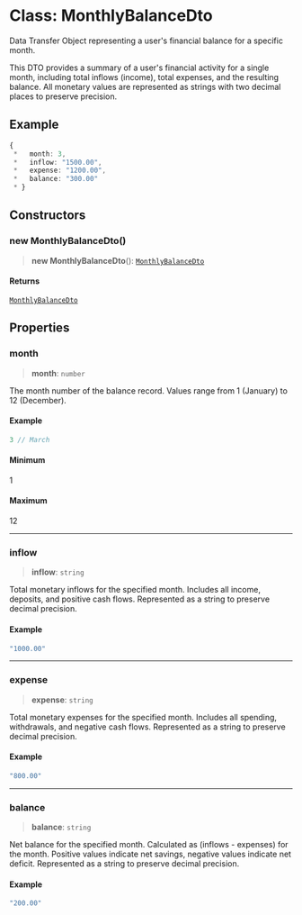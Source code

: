# Class: MonthlyBalanceDto

Data Transfer Object representing a user's financial balance for a specific month.

This DTO provides a summary of a user's financial activity for a single month,
including total inflows (income), total expenses, and the resulting balance.
All monetary values are represented as strings with two decimal places to preserve precision.

## Example

```ts
{
 *   month: 3,
 *   inflow: "1500.00",
 *   expense: "1200.00",
 *   balance: "300.00"
 * }
```

## Constructors

### new MonthlyBalanceDto()

> **new MonthlyBalanceDto**(): [`MonthlyBalanceDto`](MonthlyBalanceDto.md)

#### Returns

[`MonthlyBalanceDto`](MonthlyBalanceDto.md)

## Properties

### month

> **month**: `number`

The month number of the balance record.
Values range from 1 (January) to 12 (December).

#### Example

```ts
3 // March
```

#### Minimum

1

#### Maximum

12

***

### inflow

> **inflow**: `string`

Total monetary inflows for the specified month.
Includes all income, deposits, and positive cash flows.
Represented as a string to preserve decimal precision.

#### Example

```ts
"1000.00"
```

***

### expense

> **expense**: `string`

Total monetary expenses for the specified month.
Includes all spending, withdrawals, and negative cash flows.
Represented as a string to preserve decimal precision.

#### Example

```ts
"800.00"
```

***

### balance

> **balance**: `string`

Net balance for the specified month.
Calculated as (inflows - expenses) for the month.
Positive values indicate net savings, negative values indicate net deficit.
Represented as a string to preserve decimal precision.

#### Example

```ts
"200.00"
```

